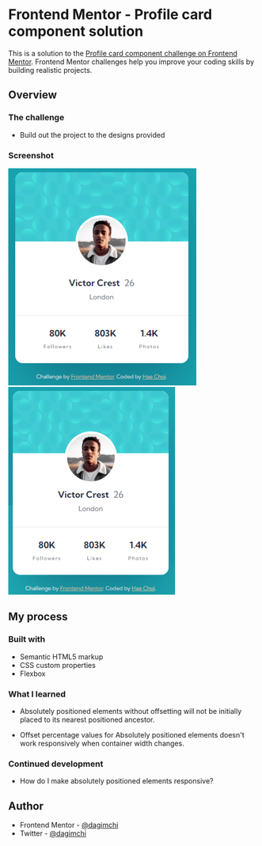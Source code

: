 # Frontend Mentor - Profile card component solution

This is a solution to the [Profile card component challenge on Frontend Mentor](https://www.frontendmentor.io/challenges/profile-card-component-cfArpWshJ). Frontend Mentor challenges help you improve your coding skills by building realistic projects.

## Overview

### The challenge

- Build out the project to the designs provided

### Screenshot

![](ss.png)
![](ss-mobile.png)

## My process

### Built with

- Semantic HTML5 markup
- CSS custom properties
- Flexbox

### What I learned

- Absolutely positioned elements without offsetting will not be initially placed to its nearest positioned ancestor.

- Offset percentage values for Absolutely positioned elements doesn't work responsively when container width changes.

### Continued development

- How do I make absolutely positioned elements responsive?

## Author

- Frontend Mentor - [@dagimchi](https://www.frontendmentor.io/profile/dagimchi)
- Twitter - [@dagimchi](https://www.twitter.com/dagimchi)
